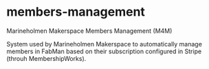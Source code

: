 # members-management
Marineholmen Makerspace Members Management (M4M)

System used by Marineholmen Makerspace to automatically manage members in FabMan based on their subscription configured in Stripe (throuh MembershipWorks).
